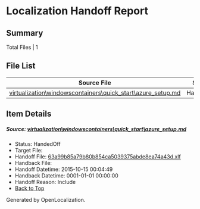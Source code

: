 # <a name='report-top'></a> Localization Handoff Report

## Summary
 Total Files | 1

## File List
 Source File | Status | Details 
 ----------- | ------ | ------- 
 [virtualization\windowscontainers\quick_start\azure_setup.md](https://github.com/OpenLocalizationOrg/hyperVTest/blob/a2ec105e829244fee4d48f1a84c12bd32ee1904c/virtualization/windowscontainers/quick_start/azure_setup.md) | HandedOff | [Details](#63a99b85a79b80b854ca5039375abde8ea74a43d219)

## Item Details
##### <a name='63a99b85a79b80b854ca5039375abde8ea74a43d219'></a> Source: [virtualization\windowscontainers\quick_start\azure_setup.md](https://github.com/OpenLocalizationOrg/hyperVTest/blob/a2ec105e829244fee4d48f1a84c12bd32ee1904c/virtualization/windowscontainers/quick_start/azure_setup.md)
* Status: HandedOff
* Target File: 
* Handoff File: [63a99b85a79b80b854ca5039375abde8ea74a43d.xlf](https://github.com/OpenLocalizationOrg/olhandoff/blob/b7698f2b2f66b112422efde45e32f97533b0b0b5/ol-handoff/OpenLocalizationOrg/hyperVTest.de-de/master/63a99b85a79b80b854ca5039375abde8ea74a43d.xlf)
* Handback File: 
* Handoff Datetime: 2015-10-15 00:04:49
* Handback Datetime: 0001-01-01 00:00:00
* Handoff Reason: Include
* [Back to Top](#report-top)


Generated by OpenLocalization.
